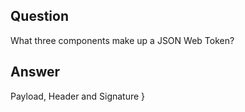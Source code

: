## Question

What three components make up a JSON Web Token?

## Answer

Payload, Header and Signature }
